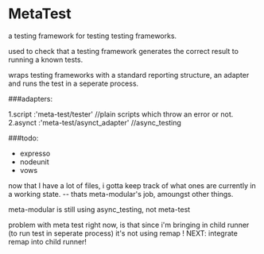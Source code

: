 MetaTest
========

a testing framework for testing testing frameworks.

used to check that a testing framework generates the correct result to running a known tests.

wraps testing frameworks with a standard reporting structure, an adapter and runs the test in a seperate process.

###adapters: 

1.script :'meta-test/tester'         //plain scripts which throw an error or not.
2.asynct :'meta-test/asynct_adapter' //async_testing

###todo:
+ expresso
+ nodeunit
+ vows

now that I have a lot of files, i gotta keep track of what ones are currently in a working state.
  -- thats meta-modular's job, amoungst other things.
  
  meta-modular is still using async_testing, not meta-test
  
  
  problem with meta test right now, is that since i'm bringing in child runner 
  (to run test in seperate process) it's not using remap ! 
  NEXT: integrate remap into child runner!
  
  
